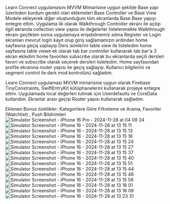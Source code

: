 Learn Connect uygulamasını MVVM Mimarisine uygun şekilde Base yapı üzerinden kurdum gerekli olan eklemeleri Base Controller ve Base View Modele ekleyerek diğer oluşturduğum
tüm ekranlarda Base Base yapıyı entegre ettim. Uygulama ilk olarak Walkthrough Controller ekranı ile açılıp ilgili ekranda collection view yapısı ile değelerler listelenmekte 
Walkthrough ekranı geçtikten sonra uygulamaya erişebilmemiz adına Register ve Login ekranları mevcut login kayıt olup giriş sağlamamızın ardından home sayfasına geçiş saplayıp
Ders isimlerini table view ile listeledim home sayfasına table viewe ek olarak tab bar controller kullanarak tab bar'a 3 ekran ekledim home favorites subscribe olarak bu 
ekranlarda seçili dersleri favori ve subscribe olarak seçerek dersleri listeledim. Home sayfasından profile ekranına router yapısı ile geçiş sağlayıp.
Kullanıcı bilgilerini ve segment control ile dark mod kontrolünü sağladım. 

Learn Connect uygulaması MVVM mimarisine uygun olarak Firebase TinyConstraints, SwiftEntryKit kütüphanelerini kullanarak projeye entegre ettim. Uygulamada local değerleri 
tutmak için Userdefaults ve CoreData kullandım. Ekranlar arası geçişi Router yapısı kullanarak sağladım.

Eklenen Bonus özellikler: Kategorilere Göre Filtreleme ve Arama,  Favoriler (Watchlist) , Push Bildirimleri
![Simulator Screenshot - iPhone 16 Pro - 2024-11-28 at 04 09 24](https://github.com/user-attachments/assets/4d0f618c-19fc-4cc0-8b16-ff9664b0f661)
![Simulator Screenshot - iPhone 16 - 2024-11-28 at 13 15 11](https://github.com/user-attachments/assets/9fb4d051-e88f-4bc8-bf2a-5a6392895053)
![Simulator Screenshot - iPhone 16 - 2024-11-28 at 13 15 13](https://github.com/user-attachments/assets/06fbf502-d64a-450e-8da7-1da6a2d4bba2)
![Simulator Screenshot - iPhone 16 - 2024-11-28 at 13 15 16](https://github.com/user-attachments/assets/cfc424c2-1323-4671-9935-55543663a376)
![Simulator Screenshot - iPhone 16 - 2024-11-28 at 13 15 24](https://github.com/user-attachments/assets/c3a223d2-219c-4cf6-8056-51228ee86822)
![Simulator Screenshot - iPhone 16 - 2024-11-28 at 13 15 27](https://github.com/user-attachments/assets/3656e42f-5571-44ac-89b3-6fe7a6486485)
![Simulator Screenshot - iPhone 16 - 2024-11-28 at 13 15 37](https://github.com/user-attachments/assets/ae24c574-5ebe-4c31-b156-945298b1affe)
![Simulator Screenshot - iPhone 16 - 2024-11-28 at 13 15 40](https://github.com/user-attachments/assets/b8be5ae8-6d98-44d8-8d88-12a91021bcbf)
![Simulator Screenshot - iPhone 16 - 2024-11-28 at 13 15 51](https://github.com/user-attachments/assets/c1719b2f-c68c-4208-9e6d-bbed44c926a0)
![Simulator Screenshot - iPhone 16 - 2024-11-28 at 13 15 44](https://github.com/user-attachments/assets/01b46c30-0864-48d8-b85a-278359b92bcc)
![Simulator Screenshot - iPhone 16 - 2024-11-28 at 13 15 46](https://github.com/user-attachments/assets/04aa2f3c-3cab-4a6f-b608-fe92b4c83b2a)
![Simulator Screenshot - iPhone 16 - 2024-11-28 at 13 15 56](https://github.com/user-attachments/assets/0573f6d0-e956-4a64-a287-605db8c783ac)
![Simulator Screenshot - iPhone 16 - 2024-11-28 at 13 16 01](https://github.com/user-attachments/assets/2af4dd52-1491-4e25-a0bf-557a5d4e6814)
![Simulator Screenshot - iPhone 16 - 2024-11-28 at 13 16 09](https://github.com/user-attachments/assets/4738c221-20a7-43e5-ad32-823fed89f750)
![Simulator Screenshot - iPhone 16 - 2024-11-28 at 13 23 31](https://github.com/user-attachments/assets/a4fe6525-a0c5-45ee-93c1-0f0ac7efd239)
